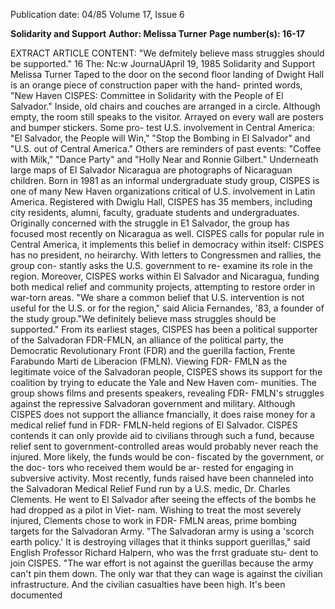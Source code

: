 Publication date: 04/85
Volume 17, Issue 6

**Solidarity and Support**
**Author: Melissa Turner**
**Page number(s): 16-17**

EXTRACT ARTICLE CONTENT:
"We defmitely believe 
mass struggles should 
be supported." 
16 The: Nc:w JournaUApril 19, 1985 
Solidarity 
and 
Support 
Melissa Turner 
Taped to the door on the second floor 
landing of Dwight Hall is an orange piece 
of construction paper with the hand-
printed words, "New Haven CISPES: 
Committee in Solidarity with the People 
of El Salvador." Inside, old chairs and 
couches are arranged in a circle. 
Although empty, the room still speaks to 
the visitor. Arrayed on every wall are 
posters and bumper stickers. Some pro-
test 
U.S. involvement in Central 
America: "El Salvador, the People will 
Win," "Stop the Bombing in El Salvador" 
and "U.S. out of Central America." 
Others are reminders of past events: 
"Coffee with Milk," "Dance Party" and 
"Holly Near and 
Ronnie Gilbert." 
Underneath large maps of El Salvador 
Nicaragua are photographs of 
Nicaraguan children. 
Born in 
1981 
as an informal 
undergraduate study group, CISPES is 
one of many New Haven organizations 
critical of U.S. involvement in Latin 
America. Registered with Dwiglu Hall, 
CISPES has 35 members, including city 
residents, alumni, faculty, graduate 
students and undergraduates. Originally 
concerned with the struggle in 
E1 
Salvador, the group has focused most 
recently on Nicaragua as well. CISPES 
calls for popular rule in Central America, 
it 
implements this 
belief in 
democracy within itself: CISPES has no 
president, no heirarchy. With letters to 
Congressmen and rallies, the group con-
stantly asks the U.S. government to re-
examine its role in the region. Moreover, 
CISPES works within El Salvador and 
Nicaragua, funding both medical relief 
and community projects, attempting to 
restore order in war-torn areas. 
"We share a common belief that U.S. 
intervention is not useful for the U.S. or 
for the region," said Alicia Fernandes, 
'83, a founder of the study group."We 
definitely believe mass struggles should 
be supported." From its earliest stages, 
CISPES has been a political supporter of 
the Salvadoran FDR-FMLN, an alliance 
of the political party, the Democratic 
Revolutionary Front (FDR) and the 
guerilla faction, Frente Farabundo Marti 
de Liberacion (FMLN). Viewing FDR-
FMLN as the legitimate voice of the 
Salvadoran people, CISPES shows its 
support for the coalition by trying to 
educate the Yale and New Haven com-
munities. The group shows films and 
presents speakers, revealing FDR-
FMLN's struggles against the repressive 
Salvadoran government and military. 
Although CISPES does not support 
the alliance fmancially, it does raise 
money for a medical relief fund in FDR-
FMLN-held regions of El Salvador. 
CISPES contends it can only provide aid 
to civilians through such a fund, because 
relief sent to government-controlled areas 
would probably never reach the injured. 
More likely, the funds would be con-
fiscated by the government, or the doc-
tors who received them would be ar-
rested for engaging in subversive activity. 
Most recently, funds raised have been 
channeled into the Salvadoran Medical 
Relief Fund run by a U.S. medic, Dr. 
Charles Clements. He went to El 
Salvador after seeing the effects of the 
bombs he had dropped as a pilot in Viet-
nam. Wishing to treat the most severely 
injured, Clements chose to work in FDR-
FMLN areas, prime bombing targets for 
the Salvadoran Army. "The Salvadoran 
army is using a 'scorch earth policy.' It is 
destroying villages that it thinks support 
guerillas," said English Professor Richard 
Halpern, who was the frrst graduate stu-
dent to join CISPES. "The war effort is 
not against the guerillas because the 
army can't pin them down. The only war 
that they can wage is against the civilian 
infrastructure. And the civilian casualties 
have been high. It's been documented